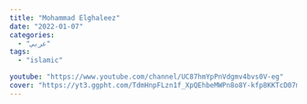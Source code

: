 ```yaml
---
title: "Mohammad Elghaleez"
date: "2022-01-07"
categories:
  - "عربي"
tags:
  - "islamic"

youtube: "https://www.youtube.com/channel/UC87hmYpPnVdgmv4bvs0V-eg"
cover: "https://yt3.ggpht.com/TdmHnpFLzn1f_XpQEhbeMWPn8o8Y-kfp8KKTcD07mRQ8I-SM96plJsD3701kwYMIU6GxGxNvPw=s88-c-k-c0x00ffffff-no-rj"
---
```

